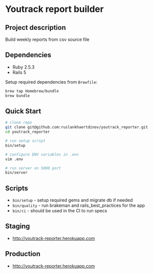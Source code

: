 # Youtrack report builder

## Project description

Build weekly reports from csv source file

## Dependencies

* Ruby 2.5.3
* Rails 5

Setup required dependencies from `Brewfile`:
```bash
brew tap Homebrew/bundle
brew bundle
```

## Quick Start

```bash
# clone repo
git clone git@github.com:ruslankhaertdinov/youtrack_reporter.git
cd youtrack_reporter

# run setup script
bin/setup

# configure ENV variables in .env
vim .env

# run server on 5000 port
bin/server
```

## Scripts

* `bin/setup` - setup required gems and migrate db if needed
* `bin/quality` - run brakeman and rails_best_practices for the app
* `bin/ci` - should be used in the CI to run specs

## Staging

* http://youtrack-reporter.herokuapp.com

## Production

* http://youtrack-reporter.herokuapp.com

